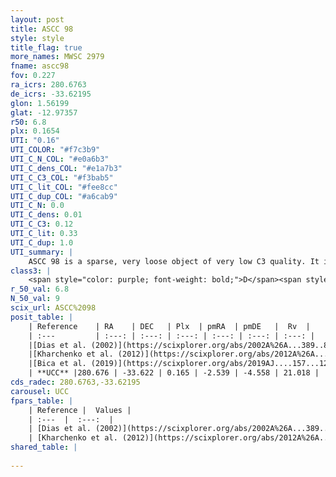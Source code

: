 ```yaml
---
layout: post
title: ASCC 98
style: style
title_flag: true
more_names: MWSC 2979
fname: ascc98
fov: 0.227
ra_icrs: 280.6763
de_icrs: -33.62195
glon: 1.56199
glat: -12.97357
r50: 6.8
plx: 0.1654
UTI: "0.16"
UTI_COLOR: "#f7c3b9"
UTI_C_N_COL: "#e0a6b3"
UTI_C_dens_COL: "#e1a7b3"
UTI_C_C3_COL: "#f3bab5"
UTI_C_lit_COL: "#fee8cc"
UTI_C_dup_COL: "#a6cab9"
UTI_C_N: 0.0
UTI_C_dens: 0.01
UTI_C_C3: 0.12
UTI_C_lit: 0.33
UTI_C_dup: 1.0
UTI_summary: |
    ASCC 98 is a sparse, very loose object of very low C3 quality. It is poorly studied in the literature, with no articles listed in the last 6 years.<br><br><span style="color: #99180f; font-weight: bold;">Warning: </span>contains less than 25 stars with <i>P>0.5</i> estimated.
class3: |
    <span style="color: purple; font-weight: bold;">D</span><span style="color: red; font-weight: bold;">C</span>
r_50_val: 6.8
N_50_val: 9
scix_url: ASCC%2098
posit_table: |
    | Reference    | RA    | DEC   | Plx  | pmRA  | pmDE   |  Rv  |
    | :---         | :---: | :---: | :---: | :---: | :---: | :---: |
    |[Dias et al. (2002)](https://scixplorer.org/abs/2002A%26A...389..871D) | 280.65 | -33.63 | -- | 0.69 | -5.26 | -54.0 |
    |[Kharchenko et al. (2012)](https://scixplorer.org/abs/2012A%26A...543A.156K) | 280.665 | -33.65 | -- | 1.31 | -5.62 | -- |
    |[Bica et al. (2019)](https://scixplorer.org/abs/2019AJ....157...12B) | 280.648 | -33.628 | -- | -- | -- | -- |
    | **UCC** |280.676 | -33.622 | 0.165 | -2.539 | -4.558 | 21.018 | 
cds_radec: 280.6763,-33.62195
carousel: UCC
fpars_table: |
    | Reference |  Values |
    | :---  |  :---:  |
    | [Dias et al. (2002)](https://scixplorer.org/abs/2002A%26A...389..871D) | `E(B-V)=0.04, Dist=800.0, Age=8.33` |
    | [Kharchenko et al. (2012)](https://scixplorer.org/abs/2012A%26A...543A.156K) | `e_bv=0.04, distance=800, log_age=8.045` |
shared_table: |
    
---
```

